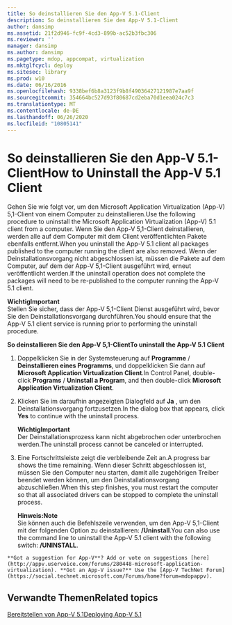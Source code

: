 ```yaml
---
title: So deinstallieren Sie den App-V 5.1-Client
description: So deinstallieren Sie den App-V 5.1-Client
author: dansimp
ms.assetid: 21f2d946-fc9f-4cd3-899b-ac52b3fbc306
ms.reviewer: ''
manager: dansimp
ms.author: dansimp
ms.pagetype: mdop, appcompat, virtualization
ms.mktglfcycl: deploy
ms.sitesec: library
ms.prod: w10
ms.date: 06/16/2016
ms.openlocfilehash: 9338bef6b8a3123f9b8f49036427121987e7aa9f
ms.sourcegitcommit: 354664bc527d93f80687cd2eba70d1eea024c7c3
ms.translationtype: MT
ms.contentlocale: de-DE
ms.lasthandoff: 06/26/2020
ms.locfileid: "10805141"
---
```

# <span data-ttu-id="e77b1-103">So deinstallieren Sie den App-V 5.1-Client</span><span class="sxs-lookup"><span data-stu-id="e77b1-103">How to Uninstall the App-V 5.1 Client</span></span>


<span data-ttu-id="e77b1-104">Gehen Sie wie folgt vor, um den Microsoft Application Virtualization (App-V) 5,1-Client von einem Computer zu deinstallieren.</span><span class="sxs-lookup"><span data-stu-id="e77b1-104">Use the following procedure to uninstall the Microsoft Application Virtualization (App-V) 5.1 client from a computer.</span></span> <span data-ttu-id="e77b1-105">Wenn Sie den App-V 5,1-Client deinstallieren, werden alle auf dem Computer mit dem Client veröffentlichten Pakete ebenfalls entfernt.</span><span class="sxs-lookup"><span data-stu-id="e77b1-105">When you uninstall the App-V 5.1 client all packages published to the computer running the client are also removed.</span></span> <span data-ttu-id="e77b1-106">Wenn der Deinstallationsvorgang nicht abgeschlossen ist, müssen die Pakete auf dem Computer, auf dem der App-V 5,1-Client ausgeführt wird, erneut veröffentlicht werden.</span><span class="sxs-lookup"><span data-stu-id="e77b1-106">If the uninstall operation does not complete the packages will need to be re-published to the computer running the App-V 5.1 client.</span></span>

**<span data-ttu-id="e77b1-107">Wichtig</span><span class="sxs-lookup"><span data-stu-id="e77b1-107">Important</span></span>**  
<span data-ttu-id="e77b1-108">Stellen Sie sicher, dass der App-V 5,1-Client Dienst ausgeführt wird, bevor Sie den Deinstallationsvorgang durchführen.</span><span class="sxs-lookup"><span data-stu-id="e77b1-108">You should ensure that the App-V 5.1 client service is running prior to performing the uninstall procedure.</span></span>



**<span data-ttu-id="e77b1-109">So deinstallieren Sie den App-V 5,1-Client</span><span class="sxs-lookup"><span data-stu-id="e77b1-109">To uninstall the App-V 5.1 Client</span></span>**

1.  <span data-ttu-id="e77b1-110">Doppelklicken Sie in der Systemsteuerung auf **Programme**  /  **Deinstallieren eines Programms**, und doppelklicken Sie dann auf **Microsoft Application Virtualization Client**.</span><span class="sxs-lookup"><span data-stu-id="e77b1-110">In Control Panel, double-click **Programs** / **Uninstall a Program**, and then double-click **Microsoft Application Virtualization Client**.</span></span>

2.  <span data-ttu-id="e77b1-111">Klicken Sie im daraufhin angezeigten Dialogfeld auf **Ja** , um den Deinstallationsvorgang fortzusetzen.</span><span class="sxs-lookup"><span data-stu-id="e77b1-111">In the dialog box that appears, click **Yes** to continue with the uninstall process.</span></span>

    **<span data-ttu-id="e77b1-112">Wichtig</span><span class="sxs-lookup"><span data-stu-id="e77b1-112">Important</span></span>**  
    <span data-ttu-id="e77b1-113">Der Deinstallationsprozess kann nicht abgebrochen oder unterbrochen werden.</span><span class="sxs-lookup"><span data-stu-id="e77b1-113">The uninstall process cannot be canceled or interrupted.</span></span>



3.  <span data-ttu-id="e77b1-114">Eine Fortschrittsleiste zeigt die verbleibende Zeit an.</span><span class="sxs-lookup"><span data-stu-id="e77b1-114">A progress bar shows the time remaining.</span></span> <span data-ttu-id="e77b1-115">Wenn dieser Schritt abgeschlossen ist, müssen Sie den Computer neu starten, damit alle zugehörigen Treiber beendet werden können, um den Deinstallationsvorgang abzuschließen.</span><span class="sxs-lookup"><span data-stu-id="e77b1-115">When this step finishes, you must restart the computer so that all associated drivers can be stopped to complete the uninstall process.</span></span>

    **<span data-ttu-id="e77b1-116">Hinweis:</span><span class="sxs-lookup"><span data-stu-id="e77b1-116">Note</span></span>**  
    <span data-ttu-id="e77b1-117">Sie können auch die Befehlszeile verwenden, um den App-V 5,1-Client mit der folgenden Option zu deinstallieren: **/Uninstall**.</span><span class="sxs-lookup"><span data-stu-id="e77b1-117">You can also use the command line to uninstall the App-V 5.1 client with the following switch: **/UNINSTALL**.</span></span>



~~~
**Got a suggestion for App-V**? Add or vote on suggestions [here](http://appv.uservoice.com/forums/280448-microsoft-application-virtualization). **Got an App-V issue?** Use the [App-V TechNet Forum](https://social.technet.microsoft.com/Forums/home?forum=mdopappv).
~~~

## <span data-ttu-id="e77b1-118">Verwandte Themen</span><span class="sxs-lookup"><span data-stu-id="e77b1-118">Related topics</span></span>


[<span data-ttu-id="e77b1-119">Bereitstellen von App-V 5.1</span><span class="sxs-lookup"><span data-stu-id="e77b1-119">Deploying App-V 5.1</span></span>](deploying-app-v-51.md)










